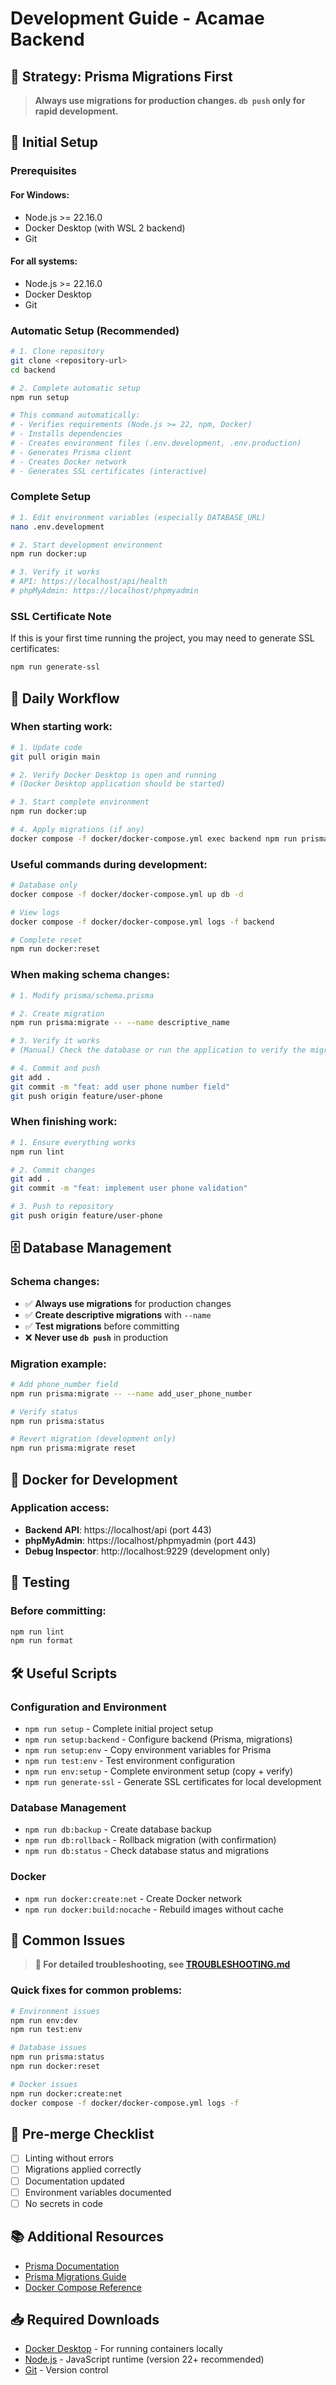 # Development Guide - Acamae Backend

## 🎯 Strategy: Prisma Migrations First

> **Always use migrations for production changes. `db push` only for rapid development.**

## 🚀 Initial Setup

### Prerequisites

#### For Windows:

- Node.js >= 22.16.0
- Docker Desktop (with WSL 2 backend)
- Git

#### For all systems:

- Node.js >= 22.16.0
- Docker Desktop
- Git

### Automatic Setup (Recommended)

```bash
# 1. Clone repository
git clone <repository-url>
cd backend

# 2. Complete automatic setup
npm run setup

# This command automatically:
# - Verifies requirements (Node.js >= 22, npm, Docker)
# - Installs dependencies
# - Creates environment files (.env.development, .env.production)
# - Generates Prisma client
# - Creates Docker network
# - Generates SSL certificates (interactive)
```

### Complete Setup

```bash
# 1. Edit environment variables (especially DATABASE_URL)
nano .env.development

# 2. Start development environment
npm run docker:up

# 3. Verify it works
# API: https://localhost/api/health
# phpMyAdmin: https://localhost/phpmyadmin
```

### SSL Certificate Note

If this is your first time running the project, you may need to generate SSL certificates:

```bash
npm run generate-ssl
```

## 🔄 Daily Workflow

### When starting work:

```bash
# 1. Update code
git pull origin main

# 2. Verify Docker Desktop is open and running
# (Docker Desktop application should be started)

# 3. Start complete environment
npm run docker:up

# 4. Apply migrations (if any)
docker compose -f docker/docker-compose.yml exec backend npm run prisma:deploy
```

### Useful commands during development:

```bash
# Database only
docker compose -f docker/docker-compose.yml up db -d

# View logs
docker compose -f docker/docker-compose.yml logs -f backend

# Complete reset
npm run docker:reset
```

### When making schema changes:

```bash
# 1. Modify prisma/schema.prisma

# 2. Create migration
npm run prisma:migrate -- --name descriptive_name

# 3. Verify it works
# (Manual) Check the database or run the application to verify the migration was applied correctly.

# 4. Commit and push
git add .
git commit -m "feat: add user phone number field"
git push origin feature/user-phone
```

### When finishing work:

```bash
# 1. Ensure everything works
npm run lint

# 2. Commit changes
git add .
git commit -m "feat: implement user phone validation"

# 3. Push to repository
git push origin feature/user-phone
```

## 🗄️ Database Management

### Schema changes:

- ✅ **Always use migrations** for production changes
- ✅ **Create descriptive migrations** with `--name`
- ✅ **Test migrations** before committing
- ❌ **Never use `db push`** in production

### Migration example:

```bash
# Add phone_number field
npm run prisma:migrate -- --name add_user_phone_number

# Verify status
npm run prisma:status

# Revert migration (development only)
npm run prisma:migrate reset
```

## 🐳 Docker for Development

### Application access:

- **Backend API**: https://localhost/api (port 443)
- **phpMyAdmin**: https://localhost/phpmyadmin (port 443)
- **Debug Inspector**: http://localhost:9229 (development only)

## 🧪 Testing

### Before committing:

```bash
npm run lint
npm run format
```

## 🛠️ Useful Scripts

### Configuration and Environment

- `npm run setup` - Complete initial project setup
- `npm run setup:backend` - Configure backend (Prisma, migrations)
- `npm run setup:env` - Copy environment variables for Prisma
- `npm run test:env` - Test environment configuration
- `npm run env:setup` - Complete environment setup (copy + verify)
- `npm run generate-ssl` - Generate SSL certificates for local development

### Database Management

- `npm run db:backup` - Create database backup
- `npm run db:rollback` - Rollback migration (with confirmation)
- `npm run db:status` - Check database status and migrations

### Docker

- `npm run docker:create:net` - Create Docker network
- `npm run docker:build:nocache` - Rebuild images without cache

## 🚨 Common Issues

> **📖 For detailed troubleshooting, see [TROUBLESHOOTING.md](TROUBLESHOOTING.md)**

### Quick fixes for common problems:

```bash
# Environment issues
npm run env:dev
npm run test:env

# Database issues
npm run prisma:status
npm run docker:reset

# Docker issues
npm run docker:create:net
docker compose -f docker/docker-compose.yml logs -f
```

## 🎯 Pre-merge Checklist

- [ ] Linting without errors
- [ ] Migrations applied correctly
- [ ] Documentation updated
- [ ] Environment variables documented
- [ ] No secrets in code

## 📚 Additional Resources

- [Prisma Documentation](https://www.prisma.io/docs)
- [Prisma Migrations Guide](https://www.prisma.io/docs/concepts/components/prisma-migrate)
- [Docker Compose Reference](https://docs.docker.com/compose/)

## 📥 Required Downloads

- [Docker Desktop](https://www.docker.com/products/docker-desktop/) - For running containers locally
- [Node.js](https://nodejs.org/) - JavaScript runtime (version 22+ recommended)
- [Git](https://git-scm.com/) - Version control

```

```
